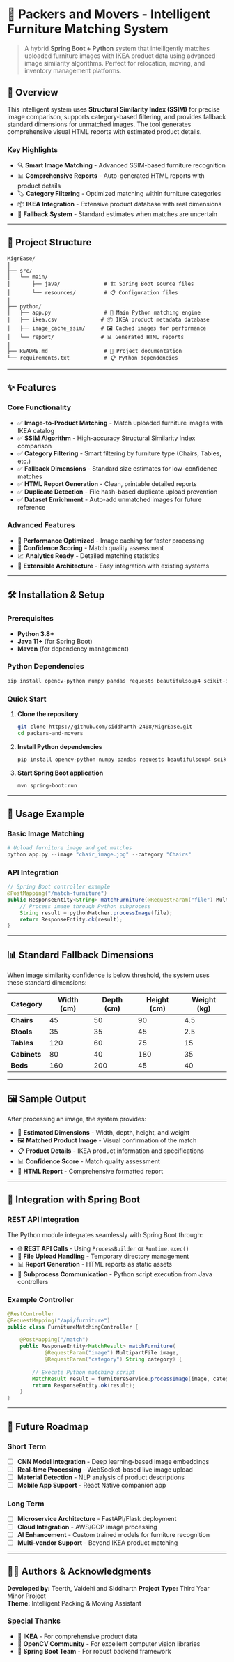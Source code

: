 # 🧳 Packers and Movers - Intelligent Furniture Matching System

> A hybrid **Spring Boot + Python** system that intelligently matches uploaded furniture images with IKEA product data using advanced image similarity algorithms. Perfect for relocation, moving, and inventory management platforms.

## 🌟 Overview

This intelligent system uses **Structural Similarity Index (SSIM)** for precise image comparison, supports category-based filtering, and provides fallback standard dimensions for unmatched images. The tool generates comprehensive visual HTML reports with estimated product details.

### Key Highlights
- 🔍 **Smart Image Matching** - Advanced SSIM-based furniture recognition
- 📊 **Comprehensive Reports** - Auto-generated HTML reports with product details
- 🏷️ **Category Filtering** - Optimized matching within furniture categories
- 📦 **IKEA Integration** - Extensive product database with real dimensions
- 🔄 **Fallback System** - Standard estimates when matches are uncertain

---

## 📁 Project Structure

```
MigrEase/
│
├── src/
│   └── main/
│       ├── java/              # 🏗️ Spring Boot source files
│       └── resources/         # 📋 Configuration files
│
├── python/
│   ├── app.py                 # 🧠 Main Python matching engine
│   ├── ikea.csv              # 📦 IKEA product metadata database
│   ├── image_cache_ssim/     # 🖼️ Cached images for performance
│   └── report/               # 📊 Generated HTML reports
│
├── README.md                  # 📘 Project documentation
└── requirements.txt           # 📋 Python dependencies
```

---

## ✨ Features

### Core Functionality
- ✅ **Image-to-Product Matching** - Match uploaded furniture images with IKEA catalog
- ✅ **SSIM Algorithm** - High-accuracy Structural Similarity Index comparison
- ✅ **Category Filtering** - Smart filtering by furniture type (Chairs, Tables, etc.)  
- ✅ **Fallback Dimensions** - Standard size estimates for low-confidence matches
- ✅ **HTML Report Generation** - Clean, printable detailed reports
- ✅ **Duplicate Detection** - File hash-based duplicate upload prevention
- ✅ **Dataset Enrichment** - Auto-add unmatched images for future reference

### Advanced Features
- 🚀 **Performance Optimized** - Image caching for faster processing
- 🎯 **Confidence Scoring** - Match quality assessment
- 📈 **Analytics Ready** - Detailed matching statistics
- 🔧 **Extensible Architecture** - Easy integration with existing systems

---

## 🛠️ Installation & Setup

### Prerequisites
- **Python 3.8+**
- **Java 11+** (for Spring Boot)
- **Maven** (for dependency management)

### Python Dependencies
```bash
pip install opencv-python numpy pandas requests beautifulsoup4 scikit-image pillow
```

### Quick Start
1. **Clone the repository**
   ```bash
   git clone https://github.com/siddharth-2408/MigrEase.git
   cd packers-and-movers
   ```

2. **Install Python dependencies**
   ```bash
   pip install opencv-python numpy pandas requests beautifulsoup4 scikit-image pillow
   ```

3. **Start Spring Boot application**
   ```bash
   mvn spring-boot:run
   ```

---

## 🎯 Usage Example

### Basic Image Matching
```python
# Upload furniture image and get matches
python app.py --image "chair_image.jpg" --category "Chairs"
```

### API Integration
```java
// Spring Boot controller example
@PostMapping("/match-furniture")
public ResponseEntity<String> matchFurniture(@RequestParam("file") MultipartFile file) {
    // Process image through Python subprocess
    String result = pythonMatcher.processImage(file);
    return ResponseEntity.ok(result);
}
```

---

## 📊 Standard Fallback Dimensions

When image similarity confidence is below threshold, the system uses these standard dimensions:

| Category | Width (cm) | Depth (cm) | Height (cm) | Weight (kg) |
|----------|------------|------------|-------------|-------------|
| **Chairs** | 45 | 50 | 90 | 4.5 |
| **Stools** | 35 | 35 | 45 | 2.5 |
| **Tables** | 120 | 60 | 75 | 15 |
| **Cabinets** | 80 | 40 | 180 | 35 |
| **Beds** | 160 | 200 | 45 | 40 |

---

## 🖼️ Sample Output

After processing an image, the system provides:

- 📏 **Estimated Dimensions** - Width, depth, height, and weight
- 🖼️ **Matched Product Image** - Visual confirmation of the match
- 📋 **Product Details** - IKEA product information and specifications
- 📊 **Confidence Score** - Match quality assessment
- 📄 **HTML Report** - Comprehensive formatted report

---

## 🔧 Integration with Spring Boot

### REST API Integration
The Python module integrates seamlessly with Spring Boot through:

- 🌐 **REST API Calls** - Using `ProcessBuilder` or `Runtime.exec()`
- 📁 **File Upload Handling** - Temporary directory management
- 📊 **Report Generation** - HTML reports as static assets
- 🔄 **Subprocess Communication** - Python script execution from Java controllers

### Example Controller
```java
@RestController
@RequestMapping("/api/furniture")
public class FurnitureMatchingController {
    
    @PostMapping("/match")
    public ResponseEntity<MatchResult> matchFurniture(
            @RequestParam("image") MultipartFile image,
            @RequestParam("category") String category) {
        
        // Execute Python matching script
        MatchResult result = furnitureService.processImage(image, category);
        return ResponseEntity.ok(result);
    }
}
```

---

## 🚀 Future Roadmap

### Short Term
- [ ] **CNN Model Integration** - Deep learning-based image embeddings
- [ ] **Real-time Processing** - WebSocket-based live image upload
- [ ] **Material Detection** - NLP analysis of product descriptions
- [ ] **Mobile App Support** - React Native companion app

### Long Term
- [ ] **Microservice Architecture** - FastAPI/Flask deployment
- [ ] **Cloud Integration** - AWS/GCP image processing
- [ ] **AI Enhancement** - Custom trained models for furniture recognition
- [ ] **Multi-vendor Support** - Beyond IKEA product matching

---

## 👨‍💻 Authors & Acknowledgments

**Developed by:** Teerth, Vaidehi and Siddharth 
**Project Type:** Third Year Minor Project  
**Theme:** Intelligent Packing & Moving Assistant

### Special Thanks
- 🏪 **IKEA** - For comprehensive product data
- 🐍 **OpenCV Community** - For excellent computer vision libraries
- 🌱 **Spring Boot Team** - For robust backend framework
